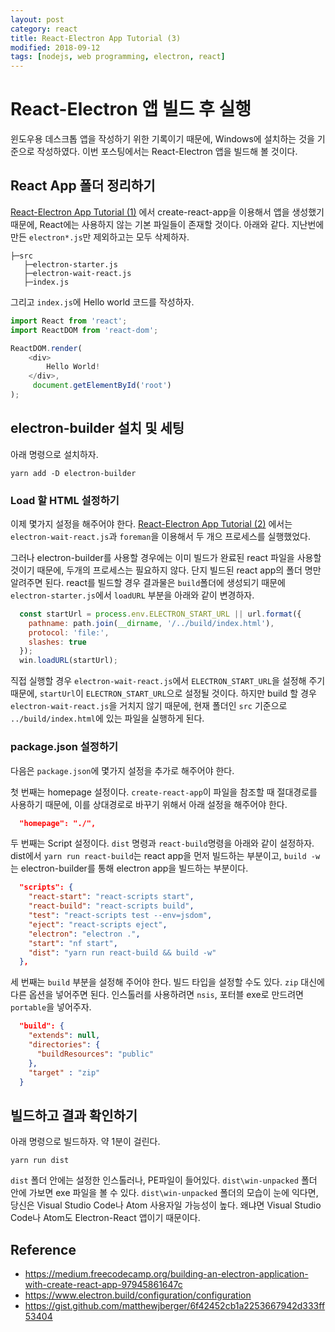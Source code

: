 ```yaml
---
layout: post
category: react
title: React-Electron App Tutorial (3)
modified: 2018-09-12
tags: [nodejs, web programming, electron, react]
---
```


# React-Electron 앱 빌드 후 실행

윈도우용 데스크톱 앱을 작성하기 위한 기록이기 때문에, Windows에 설치하는 것을 기준으로 작성하였다. 이번 포스팅에서는 React-Electron 앱을 빌드해 볼 것이다.

## React App 폴더 정리하기

[React-Electron App Tutorial (1)](http://doocong.com/react/react-electron-setup-1/) 에서 create-react-app을 이용해서 앱을 생성했기 때문에, React에는 사용하지 않는 기본 파일들이 존재할 것이다. 아래와 같다. 지난번에 만든 `electron*.js`만 제외하고는 모두 삭제하자.

```
├─src
   ├─electron-starter.js
   ├─electron-wait-react.js
   ├─index.js
```

그리고 `index.js`에 Hello world 코드를 작성하자.

```javascript
import React from 'react';
import ReactDOM from 'react-dom';

ReactDOM.render(
    <div>
        Hello World!
    </div>,
     document.getElementById('root')
);
```

## electron-builder 설치 및 세팅

아래 명령으로 설치하자.

```
yarn add -D electron-builder
```

### Load 할 HTML 설정하기

이제 몇가지 설정을 해주어야 한다. [React-Electron App Tutorial (2)](http://doocong.com/react/react-electron-setup-2/) 에서는 ```electron-wait-react.js```과 ```foreman```을 이용해서 두 개으 프로세스를 실행했었다.

그러나 electron-builder를 사용할 경우에는 이미 빌드가 완료된 react 파일을 사용할 것이기 때문에, 두개의 프로세스는 필요하지 않다. 단지 빌드된 react app의 폴더 명만 알려주면 된다. react를 빌드할 경우 결과물은 ```build```폴더에 생성되기 때문에 ```electron-starter.js```에서 ```loadURL``` 부분을 아래와 같이 변경하자.

```javascript
  const startUrl = process.env.ELECTRON_START_URL || url.format({
    pathname: path.join(__dirname, '/../build/index.html'),
    protocol: 'file:',
    slashes: true
  });
  win.loadURL(startUrl);
```

직접 실행할 경우 `electron-wait-react.js`에서 `ELECTRON_START_URL`을 설정해 주기 때문에, `startUrl`이  `ELECTRON_START_URL`으로 설정될 것이다. 하지만 build 할 경우 `electron-wait-react.js`을 거치지 않기 때문에, 현재 폴더인 `src` 기준으로 `../build/index.html`에 있는 파일을 실행하게 된다.

### package.json 설정하기

다음은 ```package.json```에 몇가지 설정을 추가로 해주어야 한다.

첫 번째는 homepage 설정이다. ```create-react-app```이 파일을 참조할 때 절대경로를 사용하기 때문에, 이를 상대경로로 바꾸기 위해서 아래 설정을 해주어야 한다.

```json
  "homepage": "./",
```

두 번째는 Script 설정이다. `dist` 명령과 `react-build`명령을 아래와 같이 설정하자. dist에서 `yarn run react-build`는 react app을 먼저 빌드하는 부분이고, `build -w`는 electron-builder를 통해 electron app을 빌드하는 부분이다.

```json
  "scripts": {
    "react-start": "react-scripts start",
    "react-build": "react-scripts build",
    "test": "react-scripts test --env=jsdom",
    "eject": "react-scripts eject",
    "electron": "electron .",
    "start": "nf start",
    "dist": "yarn run react-build && build -w"
  },
```

세 번째는 `build` 부분을 설정해 주어야 한다. 빌드 타입을 설정할 수도 있다. `zip` 대신에 다른 옵션을 넣어주면 된다. 인스톨러를 사용하려면 `nsis`, 포터블 exe로 만드려면 `portable`을 넣어주자.

```json
  "build": {
    "extends": null,
    "directories": {
      "buildResources": "public"
    },
    "target" : "zip"
  }
```

## 빌드하고 결과 확인하기

아래 명령으로 빌드하자. 약 1분이 걸린다.

```
yarn run dist
```

`dist` 폴더 안에는 설정한 인스톨러나, PE파일이 들어있다. `dist\win-unpacked` 폴더 안에 가보면 exe 파일을 볼 수 있다. `dist\win-unpacked` 폴더의 모습이 눈에 익다면, 당신은 Visual Studio Code나 Atom 사용자일 가능성이 높다. 왜냐면 Visual Studio Code나 Atom도 Electron-React 앱이기 때문이다.


## Reference

- <https://medium.freecodecamp.org/building-an-electron-application-with-create-react-app-97945861647c>
- <https://www.electron.build/configuration/configuration>
- <https://gist.github.com/matthewjberger/6f42452cb1a2253667942d333ff53404>
